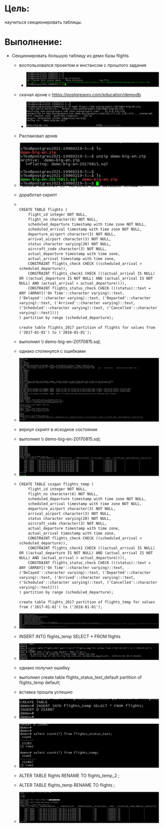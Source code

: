 # Цель:

научиться секционировать таблицы.

# Выполнение:

- Секционировать большую таблицу из демо базы flights

  - воспользовался проектом и инстансом с прошлого задания

    - ![image-20210820125614546](18%20-%20%D0%A1%D0%B5%D0%BA%D1%86%D0%B8%D0%BE%D0%BD%D0%B8%D1%80%D0%BE%D0%B2%D0%B0%D0%BD%D0%B8%D0%B5.assets/image-20210820125614546.png)

  - скачал архив c https://postgrespro.com/education/demodb

    - ![image-20210820130525256](18%20-%20%D0%A1%D0%B5%D0%BA%D1%86%D0%B8%D0%BE%D0%BD%D0%B8%D1%80%D0%BE%D0%B2%D0%B0%D0%BD%D0%B8%D0%B5.assets/image-20210820130525256.png)

  - Распаковал архив

  - ![image-20210820130740969](18%20-%20%D0%A1%D0%B5%D0%BA%D1%86%D0%B8%D0%BE%D0%BD%D0%B8%D1%80%D0%BE%D0%B2%D0%B0%D0%BD%D0%B8%D0%B5.assets/image-20210820130740969.png)

  - доработал скрипт

  - ``` 
    
    CREATE TABLE flights (
        flight_id integer NOT NULL,
        flight_no character(6) NOT NULL,
        scheduled_departure timestamp with time zone NOT NULL,
        scheduled_arrival timestamp with time zone NOT NULL,
        departure_airport character(3) NOT NULL,
        arrival_airport character(3) NOT NULL,
        status character varying(20) NOT NULL,
        aircraft_code character(3) NOT NULL,
        actual_departure timestamp with time zone,
        actual_arrival timestamp with time zone,
        CONSTRAINT flights_check CHECK ((scheduled_arrival > scheduled_departure)),
        CONSTRAINT flights_check1 CHECK (((actual_arrival IS NULL) OR ((actual_departure IS NOT NULL) AND (actual_arrival IS NOT NULL) AND (actual_arrival > actual_departure)))),
        CONSTRAINT flights_status_check CHECK (((status)::text = ANY (ARRAY[('On Time'::character varying)::text, ('Delayed'::character varying)::text, ('Departed'::character varying)::text, ('Arrived'::character varying)::text, ('Scheduled'::character varying)::text, ('Cancelled'::character varying)::text])))
    ) partition by range (scheduled_departure);
    
    create table flights_2017 partition of flights for values from ('2017-01-01') to ('2018-01-01');

  -  выполнил \i demo-big-en-20170815.sql;
  
  -  однако столкнулся с ошибками
  
  -  ![image-20210820152555695](18%20-%20%D0%A1%D0%B5%D0%BA%D1%86%D0%B8%D0%BE%D0%BD%D0%B8%D1%80%D0%BE%D0%B2%D0%B0%D0%BD%D0%B8%D0%B5.assets/image-20210820152555695.png)
  
  - вернул скрипт в исходное состояние 
  
  - выполнил \i demo-big-en-20170815.sql;
  
  - ![image-20210820153351473](18%20-%20%D0%A1%D0%B5%D0%BA%D1%86%D0%B8%D0%BE%D0%BD%D0%B8%D1%80%D0%BE%D0%B2%D0%B0%D0%BD%D0%B8%D0%B5.assets/image-20210820153351473.png)
  
  - ```CREATE TABLE создал flights_temp (
    CREATE TABLE создал flights_temp (
        flight_id integer NOT NULL,
        flight_no character(6) NOT NULL,
        scheduled_departure timestamp with time zone NOT NULL,
        scheduled_arrival timestamp with time zone NOT NULL,
        departure_airport character(3) NOT NULL,
        arrival_airport character(3) NOT NULL,
        status character varying(20) NOT NULL,
        aircraft_code character(3) NOT NULL,
        actual_departure timestamp with time zone,
        actual_arrival timestamp with time zone,
        CONSTRAINT flights_check CHECK ((scheduled_arrival > scheduled_departure)),
        CONSTRAINT flights_check1 CHECK (((actual_arrival IS NULL) OR ((actual_departure IS NOT NULL) AND (actual_arrival IS NOT NULL) AND (actual_arrival > actual_departure)))),
        CONSTRAINT flights_status_check CHECK (((status)::text = ANY (ARRAY[('On Time'::character varying)::text, ('Delayed'::character varying)::text, ('Departed'::character varying)::text, ('Arrived'::character varying)::text, ('Scheduled'::character varying)::text, ('Cancelled'::character varying)::text])))
    ) partition by range (scheduled_departure);
    
    create table flights_2017 partition of flights_temp for values from ('2017-01-01') to ('2018-01-01');
    ```
    
  - ![image-20210820153910893](18%20-%20%D0%A1%D0%B5%D0%BA%D1%86%D0%B8%D0%BE%D0%BD%D0%B8%D1%80%D0%BE%D0%B2%D0%B0%D0%BD%D0%B8%D0%B5.assets/image-20210820153910893.png)
  
  - INSERT INTO flights_temp SELECT * FROM flights
  
  - ![image-20210820154253856](18%20-%20%D0%A1%D0%B5%D0%BA%D1%86%D0%B8%D0%BE%D0%BD%D0%B8%D1%80%D0%BE%D0%B2%D0%B0%D0%BD%D0%B8%D0%B5.assets/image-20210820154253856.png)
  
  - однако получил ошибку
  
  - выполнил create table flights_status_test_default partition of flights_temp default;
  
  - вставка прошла успешно
  
  - ![image-20210820160633208](18%20-%20%D0%A1%D0%B5%D0%BA%D1%86%D0%B8%D0%BE%D0%BD%D0%B8%D1%80%D0%BE%D0%B2%D0%B0%D0%BD%D0%B8%D0%B5.assets/image-20210820160633208.png)
  
  - ![image-20210820160621766](18%20-%20%D0%A1%D0%B5%D0%BA%D1%86%D0%B8%D0%BE%D0%BD%D0%B8%D1%80%D0%BE%D0%B2%D0%B0%D0%BD%D0%B8%D0%B5.assets/image-20210820160621766.png)
  
  - ALTER TABLE flights RENAME TO flights_temp_2 ;
  
  - ALTER TABLE flights_temp RENAME TO flights ;
  
  -    ![image-20210820160922380](18%20-%20%D0%A1%D0%B5%D0%BA%D1%86%D0%B8%D0%BE%D0%BD%D0%B8%D1%80%D0%BE%D0%B2%D0%B0%D0%BD%D0%B8%D0%B5.assets/image-20210820160922380.png)

